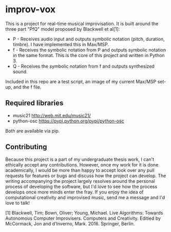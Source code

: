 # improv-vox

This is a project for real-time musical improvisation. It is built around the three part "PfQ" model proposed by Blackwell et al[1]:

* P - Receives audio input and outputs symbolic notation (pitch, duration, timbre). I have implemented this in Max/MSP.
* f - Receives the symbolic notation from P and outputs symbolic notation in the same format. This is the core of this project and written in Python 3.
* Q - Receives the symbolic notation from f and outputs synthesized sound.

Included in this repo are a test script, an image of my current Max/MSP set-up, and the f file.

## Required libraries

* music21 http://web.mit.edu/music21/
* python-osc https://pypi.python.org/pypi/python-osc

Both are available via pip.

## Contributing

Because this project is a part of my undergraduate thesis work, I can't ethically accept any contributions. However, once my work for it is done academically, I would be more than happy to accept look over any pull requests for features or bugs and discuss how the project can develop. The writing accompanying the project largely resolves around the personal process of developing the software, but I'd love to see how the process develops once more minds enter the fray. If you enjoy the idea of computational creativity and improvised music, send me a message and I'd love to talk!

[1] Blackwell, Tim; Bown, Oliver; Young, Michael. Live Algorithms: Towards Autonomous Computer Improvisers. Computers and Creativity. Editied by McCormack, Jon and d'Inverno, Mark. 2016. Springer, Berlin.